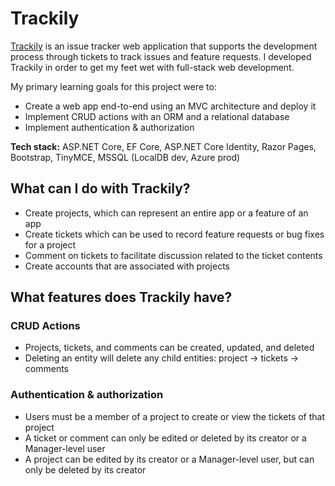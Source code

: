 # Trackily
[Trackily](https://trackily.azurewebsites.net) is an issue tracker web application that supports the development process through tickets to track issues and feature requests. I developed Trackily in order to get my feet wet with full-stack web development. 

My primary learning goals for this project were to:
- Create a web app end-to-end using an MVC architecture and deploy it
- Implement CRUD actions with an ORM and a relational database
- Implement authentication & authorization

**Tech stack:** ASP.NET Core, EF Core, ASP.NET Core Identity, Razor Pages, Bootstrap, TinyMCE, MSSQL (LocalDB dev, Azure prod) 

## What can I do with Trackily?

- Create projects, which can represent an entire app or a feature of an app
- Create tickets which can be used to record feature requests or bug fixes for a project
- Comment on tickets to facilitate discussion related to the ticket contents
- Create accounts that are associated with projects

## What features does Trackily have?

### CRUD Actions
- Projects, tickets, and comments can be created, updated, and deleted
- Deleting an entity will delete any child entities: project → tickets → comments

### Authentication & authorization
- Users must be a member of a project to create or view the tickets of that project
- A ticket or comment can only be edited or deleted by its creator or a Manager-level user
- A project can be edited by its creator or a Manager-level user, but can only be deleted by its creator
